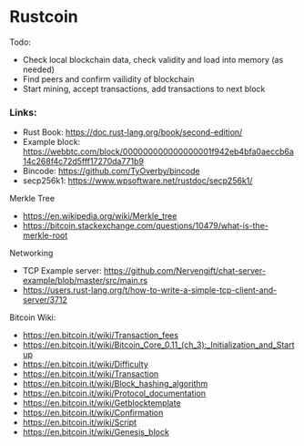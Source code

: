 # Rustcoin

Todo:

 - Check local blockchain data, check validity and load into memory (as needed)
 - Find peers and confirm vailidity of blockchain
 - Start mining, accept transactions, add transactions to next block


### Links: 

 - Rust Book: https://doc.rust-lang.org/book/second-edition/
 - Example block: https://webbtc.com/block/000000000000000001f942eb4bfa0aeccb6a14c268f4c72d5fff17270da771b9
 - Bincode: https://github.com/TyOverby/bincode
 - secp256k1: https://www.wpsoftware.net/rustdoc/secp256k1/
 
Merkle Tree
 - https://en.wikipedia.org/wiki/Merkle_tree
 - https://bitcoin.stackexchange.com/questions/10479/what-is-the-merkle-root

Networking
 - TCP Example server: https://github.com/Nervengift/chat-server-example/blob/master/src/main.rs
 - https://users.rust-lang.org/t/how-to-write-a-simple-tcp-client-and-server/3712

Bitcoin Wiki:
 - https://en.bitcoin.it/wiki/Transaction_fees
 - https://en.bitcoin.it/wiki/Bitcoin_Core_0.11_(ch_3):_Initialization_and_Startup
 - https://en.bitcoin.it/wiki/Difficulty
 - https://en.bitcoin.it/wiki/Transaction
 - https://en.bitcoin.it/wiki/Block_hashing_algorithm
 - https://en.bitcoin.it/wiki/Protocol_documentation
 - https://en.bitcoin.it/wiki/Getblocktemplate
 - https://en.bitcoin.it/wiki/Confirmation
 - https://en.bitcoin.it/wiki/Script
 - https://en.bitcoin.it/wiki/Genesis_block

